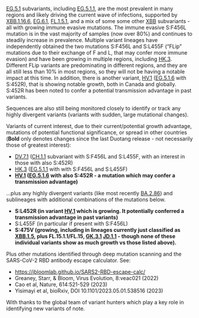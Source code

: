 

<u id='EG_5_1'>EG.5.1</u> subvariants, including <u id='EG_5_1_1'>EG.5.1.1</u>, are the most prevalent in many regions and likely driving the current wave of infections, supported by <u id='XBB_1_16_6'>XBB.1.16.6</u>, <u id='EG_6_1'>EG.6.1</u>, <u id='FL_1_5_1'>FL.1.5.1</u>, and a mix of some some other <u id='XBB'>XBB</u> subvariants  - all with growing immune evasive mutations. The immune evasive S:F456L mutation is in the vast majority of samples (now over 80%) and continues to steadily increase in prevalence. Multiple variant lineages have independently obtained the two mutations S:F456L and S:L455F (“FLip” mutations due to their exchange of F and L, that may confer more immune evasion) and have been growing in multiple regions, including <u id='HK_3'>HK.3</u>. Different FLip variants are predominating in different regions, and they are all still less than 10% in most regions, so they will not be having a notable impact at this time. In addition, there is another variant, <u id='HV_1'>HV.1</u> (<u id='EG_5_1_6'>EG.5.1.6</u> with S:452R), that is showing notable growth, both in Canada and globally. S:452R has been noted to confer a potential transmission advantage in past variants.



Sequences are also still being monitored closely to identify or track any highly divergent variants (variants with sudden, large mutational changes).



Variants of current interest, due to their current/potential growth advantage, mutations of potential functional significance, or spread in other countries (**Bold** only denotes changes since the last Duotang release - not necessarily those of greatest interest):



* <u id='DV_7_1'>DV.7.1</u> (<u id='CH_1_1'>CH.1.1</u> subvariant with S:F456L and S:L455F, with an interest in those with also S:452R)
* <u id='HK_3'>HK.3</u> (<u id='EG_5_1_1'>EG.5.1.1</u> with with S:F456L and S:L455F)
* **<u id='HV_1'>HV.1</u> (<u id='EG_5_1_6'>EG.5.1.6</u> with also S:452R - a mutation which may confer a transmission advantage)**

…plus any highly divergent variants (like most recently <u id='BA_2_86'>BA.2.86</u>) and sublineages with additional combinations of the mutations below.



* **S:L452R (in variant <u id='HV_1'>HV.1</u> which is growing. It potentially conferred a transmission advantage in past variants)**
* S:L455F (in particular if present with S:F456L)
* **S:475V (growing, including in lineages currently just classified as <u id='XBB_1_5'>XBB.1.5</u>, plus FL.15.1.1/FL.15, <u id='GK_3_1'>GK.3.1</u> <u id='JD_1_1'>JD.1.1</u> - though none of these individual variants show as much growth vs those listed above).**

Plus other mutations identified through deep mutation scanning and the SARS-CoV-2 RBD antibody escape calculator. See:



* <https://jbloomlab.github.io/SARS2-RBD-escape-calc/>
* Greaney, Starr, &amp; Bloom, Virus Evolution, 8:veac021 (2022)
* Cao et al, Nature, 614:521-529 (2023)
* Yisimayi et al, bioRxiv, DOI 10.1101/2023.05.01.538516 (2023)

With thanks to the global team of variant hunters which play a key role in identifying new variants of note.


<!-- edited -->
